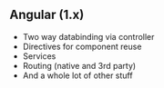 ## Angular (1.x)

* Two way databinding via controller
* Directives for component reuse
* Services
* Routing (native and 3rd party)
* And a whole lot of other stuff
